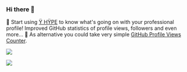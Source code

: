 ### Hi there 👋

<!--
**antonkomarev/antonkomarev** is a ✨ _special_ ✨ repository because its `README.md` (this file) appears on your GitHub profile.

Here are some ideas to get you started:

- 🔭 I’m currently working on ...
- 🌱 I’m currently learning ...
- 👯 I’m looking to collaborate on ...
- 🤔 I’m looking for help with ...
- 💬 Ask me about ...
- 📫 How to reach me: ...
- 😄 Pronouns: ...
- ⚡ Fun fact: ...
-->

🚀 Start using [Ÿ HŸPE] to know what's going on with your professional profile! Improved GitHub statistics of profile views, followers and even more...
🤔 As alternative you could take very simple [GitHub Profile Views Counter].

<a href="https://github.com/antonkomarev/github-profile-views-counter">
    <img src="https://komarev.com/ghpvc/?username=antonkomarev">
</a>

[Ÿ HŸPE]: https://yhype.halp.im
[GitHub Profile Views Counter]: https://github.com/antonkomarev/github-profile-views-counter

![](https://hit.yhype.halp.im/github/profile?user_id=1849174)
